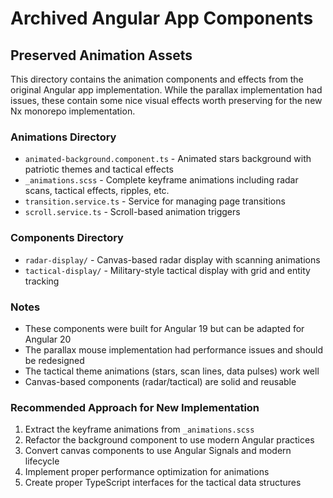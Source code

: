 # Archived Angular App Components

## Preserved Animation Assets

This directory contains the animation components and effects from the original Angular app implementation. While the parallax implementation had issues, these contain some nice visual effects worth preserving for the new Nx monorepo implementation.

### Animations Directory
- `animated-background.component.ts` - Animated stars background with patriotic themes and tactical effects
- `_animations.scss` - Complete keyframe animations including radar scans, tactical effects, ripples, etc.
- `transition.service.ts` - Service for managing page transitions
- `scroll.service.ts` - Scroll-based animation triggers

### Components Directory
- `radar-display/` - Canvas-based radar display with scanning animations
- `tactical-display/` - Military-style tactical display with grid and entity tracking

### Notes
- These components were built for Angular 19 but can be adapted for Angular 20
- The parallax mouse implementation had performance issues and should be redesigned
- The tactical theme animations (stars, scan lines, data pulses) work well
- Canvas-based components (radar/tactical) are solid and reusable

### Recommended Approach for New Implementation
1. Extract the keyframe animations from `_animations.scss`
2. Refactor the background component to use modern Angular practices
3. Convert canvas components to use Angular Signals and modern lifecycle
4. Implement proper performance optimization for animations
5. Create proper TypeScript interfaces for the tactical data structures
